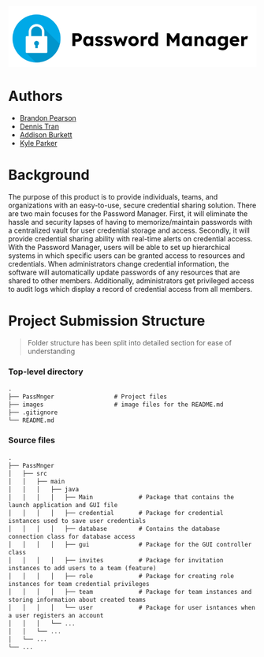 <p align="center">
<img src="images/cea7bc01a8580673bbaa7ac0e457536b.png">
</p>

# Authors

- [Brandon Pearson](https://github.com/blpearson26)
- [Dennis Tran](https://github.com/DennisTran00)
- [Addison Burkett](https://github.com/westvalard)
- [Kyle Parker](https://github.com/CraftyAmigo)

# Background

The purpose of this product is to provide individuals, teams, and organizations with an easy-to-use, secure credential sharing solution. There are two main focuses for the Password Manager. First, it will eliminate the hassle and security lapses of having to memorize/maintain passwords with a centralized vault for user credential storage and access. Secondly, it will provide credential sharing ability with real-time alerts on credential access. With the Password Manager, users will be able to set up hierarchical systems in which specific users can be granted access to resources and credentials. When administrators change credential information, the software will automatically update passwords of any resources that are shared to other members. Additionally, administrators get privileged access to audit logs which display a record of credential access from all members.

Project Submission Structure
============================
> Folder structure has been split into detailed section for ease of understanding

### Top-level directory

    .
    ├── PassMnger                 # Project files
    ├── images                    # image files for the README.md
    ├── .gitignore
    └── README.md
    
### Source files
    .
    ├── PassMnger
    │   ├── src
    │   │   ├── main
    │   │   │   ├── java
    │   │   │   │   ├── Main             # Package that contains the launch application and GUI file
    │   │   │   │   ├── credential       # Package for credential isntances used to save user credentials
    │   │   │   │   ├── database         # Contains the database connection class for database access
    │   │   │   │   ├── gui              # Package for the GUI controller class
    │   │   │   │   ├── invites          # Package for invitation instances to add users to a team (feature)
    │   │   │   │   ├── role             # Package for creating role instances for team credential privileges 
    │   │   │   │   ├── team             # Package for team instances and storing information about created teams
    │   │   │   │   └── user             # Package for user isntances when a user registers an account
    │   │   │   └── ... 
    │   │   └── ... 
    │   └── ... 
    └── ...

